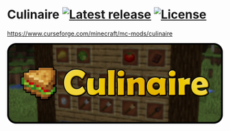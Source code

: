 # Culinaire [![Latest release](https://img.shields.io/github/release/DawnTeamMC/Culinaire.svg)](https://github.com/DawnTeamMC/Culinaire/releases/latest) [![License](https://img.shields.io/github/license/DawnTeamMC/Culinaire.svg)](https://github.com/DawnTeamMC/Culinaire/blob/master/LICENSE)

https://www.curseforge.com/minecraft/mc-mods/culinaire

[![Culinaire](https://raw.githubusercontent.com/DawnTeamMC/DawnTeamMC/master/culinaire/header.png)](https://github.com/DawnTeamMC/Culinaire/wiki)
